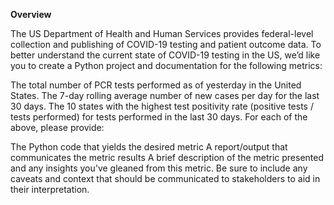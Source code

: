 **Overview**

The US Department of Health and Human Services provides federal-level collection and publishing of COVID-19 testing and patient outcome data. To better understand the current state of COVID-19 testing in the US, we’d like you to create a Python project and documentation for the following metrics:

The total number of PCR tests performed as of yesterday in the United States.
The 7-day rolling average number of new cases per day for the last 30 days.
The 10 states with the highest test positivity rate (positive tests / tests performed) for tests performed in the last 30 days.
For each of the above, please provide:

The Python code that yields the desired metric
A report/output that communicates the metric results
A brief description of the metric presented and any insights you've gleaned from this metric. Be sure to include any caveats and context that should be communicated to stakeholders to aid in their interpretation.
